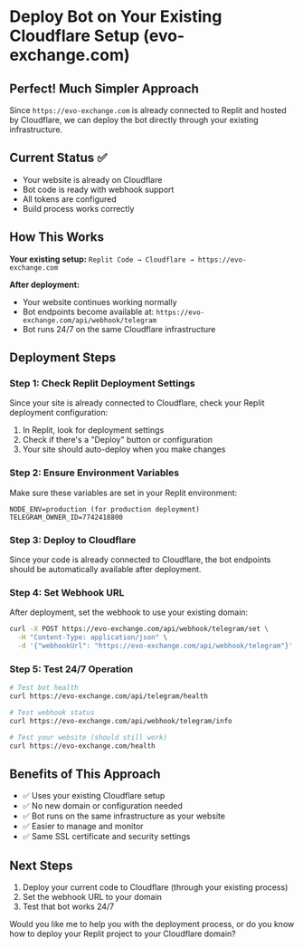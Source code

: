 # Deploy Bot on Your Existing Cloudflare Setup (evo-exchange.com)

## Perfect! Much Simpler Approach

Since `https://evo-exchange.com` is already connected to Replit and hosted by Cloudflare, we can deploy the bot directly through your existing infrastructure.

## Current Status ✅
- Your website is already on Cloudflare
- Bot code is ready with webhook support
- All tokens are configured
- Build process works correctly

## How This Works

**Your existing setup:**
`Replit Code → Cloudflare → https://evo-exchange.com`

**After deployment:**
- Your website continues working normally
- Bot endpoints become available at: `https://evo-exchange.com/api/webhook/telegram`
- Bot runs 24/7 on the same Cloudflare infrastructure

## Deployment Steps

### Step 1: Check Replit Deployment Settings
Since your site is already connected to Cloudflare, check your Replit deployment configuration:

1. In Replit, look for deployment settings
2. Check if there's a "Deploy" button or configuration
3. Your site should auto-deploy when you make changes

### Step 2: Ensure Environment Variables
Make sure these variables are set in your Replit environment:

```
NODE_ENV=production (for production deployment)
TELEGRAM_OWNER_ID=7742418800
```

### Step 3: Deploy to Cloudflare
Since your code is already connected to Cloudflare, the bot endpoints should be automatically available after deployment.

### Step 4: Set Webhook URL
After deployment, set the webhook to use your existing domain:

```bash
curl -X POST https://evo-exchange.com/api/webhook/telegram/set \
  -H "Content-Type: application/json" \
  -d '{"webhookUrl": "https://evo-exchange.com/api/webhook/telegram"}'
```

### Step 5: Test 24/7 Operation
```bash
# Test bot health
curl https://evo-exchange.com/api/telegram/health

# Test webhook status
curl https://evo-exchange.com/api/webhook/telegram/info

# Test your website (should still work)
curl https://evo-exchange.com/health
```

## Benefits of This Approach
- ✅ Uses your existing Cloudflare setup
- ✅ No new domain or configuration needed
- ✅ Bot runs on the same infrastructure as your website
- ✅ Easier to manage and monitor
- ✅ Same SSL certificate and security settings

## Next Steps
1. Deploy your current code to Cloudflare (through your existing process)
2. Set the webhook URL to your domain
3. Test that bot works 24/7

Would you like me to help you with the deployment process, or do you know how to deploy your Replit project to your Cloudflare domain?